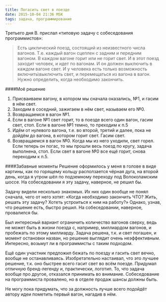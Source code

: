 ```yaml
---
title: Погасить свет в поезде
date: 2015-10-04 21:36 MSK
tags: задача, программирование
---
```


Третьего дня В. прислал «типовую задачу с собеседования программистов»:

>Есть циклический поезд, состоящий из неизвестного числа вагонов. Т.е. каждый вагон сцеплен с задним и передним вагоном. В каждом вагоне горит или не горит свет. И в этот поезд заходит человек, и идет по вагонам. И он должен выключить в каждом вагоне свет. И у человека есть только возможность включить\выключить свет, и перемещаться из вагона в вагон. Нужно определить, когда необходимо закончить.

####Моё решение
1. Присваиваем вагону, в котором мы сначала оказались, №1, и гасим в нём свет.
2. Заходим в соседний, зажигаем в нём свет, называем его №0.
3. Возвращаемся в вагон №1.
4. Если в вагоне №1 свет горит, то в поезде всего один вагон, гасим свет, стоп. Если в вагоне №1 темно, то преходим к п.5
5. Идём от нулевого вагона, т.е. во второй, третий и далее, пока не дойдём до вагона, в котором горит свет. Гасим свет.
6. Возвращаемся в вагон №0. Когда мы из него уходили, свет горел. Если теперь он погас, то мы прошли весь поезд по кругу, задача выполнена, стоп. Если свет в вагоне №0 все ещё горит, снова переходим к п.5.

####Забавные моменты
Решение оформилось у меня в голове в виде картины, как по горящему кольцу расползается чёрная дуга, на второй день, когда я утром шёл по подземному переходу под Волоколамским шоссе. На собеседовании я эту задачу, наверное, не решил бы.

Задачу видели несколько знакомых. Их них один вообще не понял сначала, чего от него хотят: «Когда необходимо закончить ЧТО? Жить, решать эту задачу? Хотеть устроиться к ним на работу?» Однако, узнав, что решение есть, быстро решил. На собеседовании, наверное, провалился бы.

Был интересный вариант ограничить количество вагонов сверху, ведь не может быть в жизни поезда с, например, миллиардом вагонов, и пробежать по этому миллиарду. Задача решена, т.к. и свет погашен, и момент остановки назван, но решение выглядит очень неэффективным. Интересно, возьмут ли в программисты с таким подходом.

Ещё один участник предложил бежать по поезду и гасить свет вечно, вообще не останавливаясь. Изобретательно настаивал, что это лучшее решение, т.к. оно быстрее всего гасит свет во всём поезде. Придумал отличную бренд-легенду и, практически, логотип. То, что задача вообще про другое, отказался принимать во внимание. Собеседование на программиста провалено, но в отделе продаж шансы должны быть.

Не могу пока придумать, что за должность лучше всего подойдёт автору идеи пометить первый вагон, нагадив в нём.
